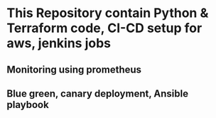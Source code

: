 # This Repository contain Python & Terraform code, CI-CD setup for aws, jenkins jobs
## Monitoring using prometheus 
## Blue green, canary deployment, Ansible playbook
